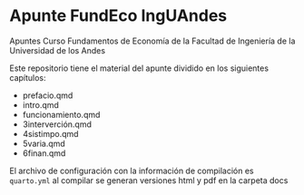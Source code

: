 # Apunte FundEco IngUAndes

Apuntes Curso Fundamentos de Economía de la Facultad de Ingeniería de la Universidad de los Andes

Este repositorio tiene el material del apunte dividido en los siguientes capítulos:

      
- prefacio.qmd
- intro.qmd
- funcionamiento.qmd
- 3interverción.qmd
- 4sistimpo.qmd
- 5varia.qmd
- 6finan.qmd

El archivo de configuración con la información de compilación es `quarto.yml` al compilar se generan versiones html y pdf en la carpeta docs